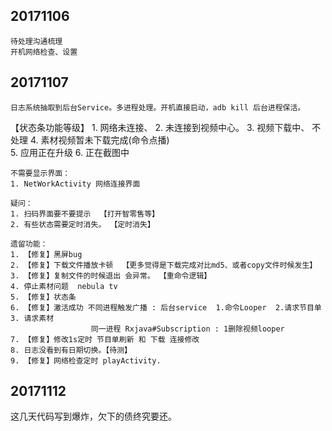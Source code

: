 ## 20171106

    待处理沟通梳理
    开机网络检查、设置

## 20171107

    日志系统抽取到后台Service。多进程处理。开机直接启动，adb kill 后台进程保活。

   【状态条功能等级】
    1. 网络未连接、
    2. 未连接到视频中心。
    3. 视频下载中、  不处理
    4. 素材视频暂未下载完成(命令点播)  
    5. 应用正在升级
    6. 正在截图中  

    不需要显示界面：
    1. NetWorkActivity 网络连接界面

    疑问：
    1. 扫码界面要不要提示  【打开智零售等】
    2. 有些状态需要定时消失。 【定时消失】

    遗留功能：
    1. 【修复】黑屏bug   
    2. 【修复】下载文件播放卡顿  【更多觉得是下载完成对比md5、或者copy文件时候发生】  
    3. 【修复】复制文件的时候退出 会异常。 【重命令逻辑】
    4. 停止素材问题  nebula tv
    5. 【修复】状态条
    6. 【修复】激活成功 不同进程触发广播 : 后台service  1.命令Looper  2.请求节目单 3. 请求素材
                      同一进程 Rxjava#Subscription : 1删除视频looper
    7. 【修复】修改1s定时 节目单刷新 和 下载 连接修改
    8. 日志没看到有日期切换。【待测】
    9. 【修复】网络检查定时 playActivity.


## 20171112

   这几天代码写到爆炸，欠下的债终究要还。

